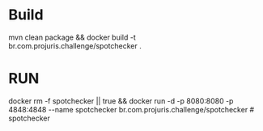 # Build
mvn clean package && docker build -t br.com.projuris.challenge/spotchecker .

# RUN

docker rm -f spotchecker || true && docker run -d -p 8080:8080 -p 4848:4848 --name spotchecker br.com.projuris.challenge/spotchecker # spotchecker
